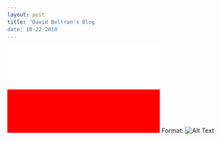 ```yaml
---
layout: post
title: "David Beltran's Blog
date: 10-22-2018
---
```



![GitHub Logo](/images/pp.png)
Format: ![Alt Text](url)

